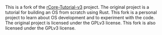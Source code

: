 This is a fork of the [rCore-Tutorial-v3](https://github.com/rcore-os/rCore-Tutorial-v3) project. The original project is a tutorial for building an OS from scratch using Rust. This fork is a personal project to learn about OS development and to experiment with the code. The original project is licensed under the GPLv3 license. This fork is also licensed under the GPLv3 license.
